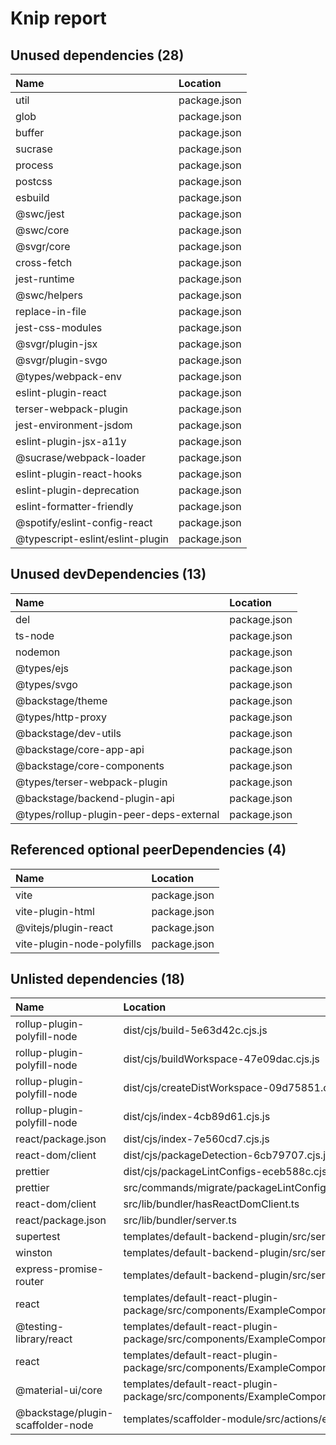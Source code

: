 # Knip report

## Unused dependencies (28)

| Name                             | Location     |
|:---------------------------------|:-------------|
| util                             | package.json |
| glob                             | package.json |
| buffer                           | package.json |
| sucrase                          | package.json |
| process                          | package.json |
| postcss                          | package.json |
| esbuild                          | package.json |
| @swc/jest                        | package.json |
| @swc/core                        | package.json |
| @svgr/core                       | package.json |
| cross-fetch                      | package.json |
| jest-runtime                     | package.json |
| @swc/helpers                     | package.json |
| replace-in-file                  | package.json |
| jest-css-modules                 | package.json |
| @svgr/plugin-jsx                 | package.json |
| @svgr/plugin-svgo                | package.json |
| @types/webpack-env               | package.json |
| eslint-plugin-react              | package.json |
| terser-webpack-plugin            | package.json |
| jest-environment-jsdom           | package.json |
| eslint-plugin-jsx-a11y           | package.json |
| @sucrase/webpack-loader          | package.json |
| eslint-plugin-react-hooks        | package.json |
| eslint-plugin-deprecation        | package.json |
| eslint-formatter-friendly        | package.json |
| @spotify/eslint-config-react     | package.json |
| @typescript-eslint/eslint-plugin | package.json |

## Unused devDependencies (13)

| Name                                    | Location     |
|:----------------------------------------|:-------------|
| del                                     | package.json |
| ts-node                                 | package.json |
| nodemon                                 | package.json |
| @types/ejs                              | package.json |
| @types/svgo                             | package.json |
| @backstage/theme                        | package.json |
| @types/http-proxy                       | package.json |
| @backstage/dev-utils                    | package.json |
| @backstage/core-app-api                 | package.json |
| @backstage/core-components              | package.json |
| @types/terser-webpack-plugin            | package.json |
| @backstage/backend-plugin-api           | package.json |
| @types/rollup-plugin-peer-deps-external | package.json |

## Referenced optional peerDependencies (4)

| Name                       | Location     |
|:---------------------------|:-------------|
| vite                       | package.json |
| vite-plugin-html           | package.json |
| @vitejs/plugin-react       | package.json |
| vite-plugin-node-polyfills | package.json |

## Unlisted dependencies (18)

| Name                              | Location                                                                                         |
|:----------------------------------|:-------------------------------------------------------------------------------------------------|
| rollup-plugin-polyfill-node       | dist/cjs/build-5e63d42c.cjs.js                                                                   |
| rollup-plugin-polyfill-node       | dist/cjs/buildWorkspace-47e09dac.cjs.js                                                          |
| rollup-plugin-polyfill-node       | dist/cjs/createDistWorkspace-09d75851.cjs.js                                                     |
| rollup-plugin-polyfill-node       | dist/cjs/index-4cb89d61.cjs.js                                                                   |
| react/package.json                | dist/cjs/index-7e560cd7.cjs.js                                                                   |
| react-dom/client                  | dist/cjs/packageDetection-6cb79707.cjs.js                                                        |
| prettier                          | dist/cjs/packageLintConfigs-eceb588c.cjs.js                                                      |
| prettier                          | src/commands/migrate/packageLintConfigs.ts                                                       |
| react-dom/client                  | src/lib/bundler/hasReactDomClient.ts                                                             |
| react/package.json                | src/lib/bundler/server.ts                                                                        |
| supertest                         | templates/default-backend-plugin/src/service/router.test.ts                                      |
| winston                           | templates/default-backend-plugin/src/service/router.ts                                           |
| express-promise-router            | templates/default-backend-plugin/src/service/router.ts                                           |
| react                             | templates/default-react-plugin-package/src/components/ExampleComponent/ExampleComponent.test.tsx |
| @testing-library/react            | templates/default-react-plugin-package/src/components/ExampleComponent/ExampleComponent.test.tsx |
| react                             | templates/default-react-plugin-package/src/components/ExampleComponent/ExampleComponent.tsx      |
| @material-ui/core                 | templates/default-react-plugin-package/src/components/ExampleComponent/ExampleComponent.tsx      |
| @backstage/plugin-scaffolder-node | templates/scaffolder-module/src/actions/example/example.ts                                       |

